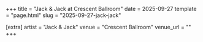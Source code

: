 +++
title = "Jack & Jack at Crescent Ballroom"
date = 2025-09-27
template = "page.html"
slug = "2025-09-27-jack-jack"

[extra]
artist = "Jack & Jack"
venue = "Crescent Ballroom"
venue_url = ""
+++
